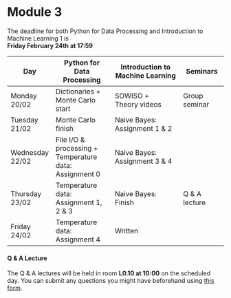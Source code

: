 
# Module 3

The deadline for both Python for Data Processing and Introduction to Machine Learning 1 is<br>**Friday February 24th at 17:59**

| Day                | Python for<br>Data Processing      | Introduction to<br>Machine Learning | Seminars                                                       |
|--------------------|------------------------------------|-------------------------------------|----------------------------------------------------------------|
| Monday<br>20/02    | Dictionaries +<br>Monte Carlo start | SOWISO +<br>Theory videos          | Group seminar                                                  |
| Tuesday<br>21/02   | Monte Carlo finish                 | Naive Bayes: Assignment 1 & 2       |                                                                |
| Wednesday<br>22/02 | File I/O & processing +<br>Temperature data:<br>Assignment 0 | Naive Bayes: Assignment 3 & 4 |                                            |
| Thursday<br>23/02  | Temperature data:<br>Assignment 1, 2 & 3 | Naive Bayes: Finish           | Q & A lecture                                                  |
| Friday<br>24/02    | Temperature data:<br>Assignment 4  | Written                             |                                                                |



#### Q & A Lecture

The Q & A lectures will be held in room **L0.10 at 10:00** on the scheduled day. You can submit any questions you might have beforehand using [this form](https://forms.office.com/Pages/ResponsePage.aspx?id=zcrxoIxhA0S5RXb7PWh05ZTDc7biyulCvpu4U-tarWtURTdPSDJaOUVHR002NzFFSktXNDNTTk5ENi4u).

